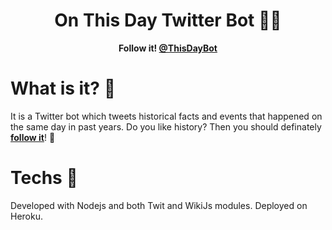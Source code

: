 <h1 align="center">On This Day Twitter Bot 🤖🔎</h1>
<p align="center"><b>Follow it! <a href="https://twitter.com/ThisDayBot" target="blank">@ThisDayBot</a></b></p>

# What is it? 🤔
It is a Twitter bot which tweets historical facts and events that happened on the same day in past years. Do you like history? Then you should definately <b><a href="https://twitter.com/ThisDayBot" target="blank">follow it</a></b>! 🤩

# Techs 🚀
Developed with Nodejs and both Twit and WikiJs modules. Deployed on Heroku.
